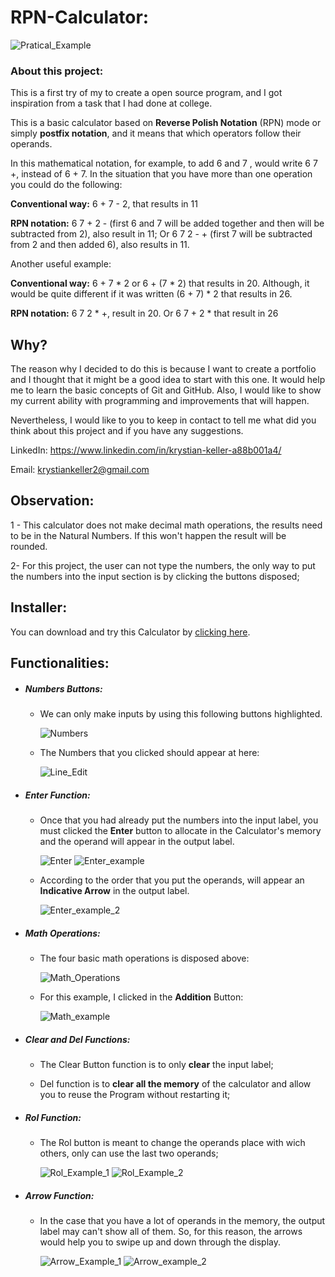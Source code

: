 # RPN-Calculator:

<img src="pictures-ReadMe/Practical_example_1.gif" alt="Pratical_Example"  /> 



### About this project: 

This is  a first  try of my to create a  open source program, and I got inspiration from a task that I had done at college.

This is a basic  calculator based on **Reverse Polish Notation** (RPN) mode or simply  **postfix notation**, and it means that  which operators follow their operands. 

In this mathematical notation, for example, to add  6 and 7 ,  would write  6 7 +,  instead of 6 + 7. In the situation that you have more than one operation you could do the following: 

**Conventional way:** 6 + 7 - 2, that results in 11

**RPN notation:** 6 7 + 2 - (first 6 and 7 will be added together and then will be subtracted from 2), also result in 11; Or 6 7 2 - + (first 7 will be subtracted from 2 and then added  6), also results in 11.

Another  useful example:

**Conventional way:** 6 + 7 * 2 or 6  + (7 * 2) that results in 20. Although, it would be quite different if it was written (6 + 7) * 2 that results in 26.

**RPN notation:** 6 7 2 * +, result in 20. Or 6  7 + 2 * that result in 26



## Why?

The reason why I decided to do this is because I want to create a portfolio and I thought that it might be a good idea to start with this one. It would  help me to learn the basic concepts of Git and GitHub. Also, I would like to show my current ability with programming and improvements that will happen.

Nevertheless, I would like to you to keep in contact to tell me what did you think about this project and if you have any suggestions.

LinkedIn: https://www.linkedin.com/in/krystian-keller-a88b001a4/

Email: krystiankeller2@gmail.com 

 

## Observation:

1 - This calculator does not make decimal math operations, the results need to be in the Natural Numbers. If this won't happen the result will be rounded.

2- For this project, the user can not type the numbers, the only way to put the numbers into the input section is by clicking the buttons disposed;



## Installer:

You can download and try this Calculator by [clicking here](https://github.com/Krystian-Keller/RPN-Calculator/raw/main/RPN_Calculator_Installer.exe).



## Functionalities:

- ##### Numbers Buttons:

  - We can only make inputs by using this following buttons highlighted. 

    ![Numbers](pictures-ReadMe/Numbers.PNG) 

   

  * The Numbers that you clicked should appear at here: 
  
    ![Line_Edit](pictures-ReadMe/Line_Edit.PNG) 



* ##### Enter Function:

  * Once that you had already put the numbers into the input label, you must clicked the **Enter** button to allocate in the Calculator's memory and the operand will appear in the output label.

    <img src="pictures-ReadMe/Enter.PNG" alt="Enter"  /> <img src="pictures-ReadMe/Enter_example.PNG" alt="Enter_example"  /> 

  * According to the order that you put the operands, will appear an **Indicative Arrow** in the output label.

    <img src="pictures-ReadMe/Enter_example_2.PNG" alt="Enter_example_2"  /> 



* ##### Math Operations: 

  * The four basic math operations is disposed above:

    ![Math_Operations](pictures-ReadMe/Math_Operations.PNG) 

  * For this example, I clicked in the **Addition** Button: 

    ![Math_example](pictures-ReadMe/Math_example.PNG) 
  
* ##### Clear and Del Functions:

  * The Clear Button function is to only **clear** the input label;
  
  * Del function is to **clear all the memory** of the calculator and allow you to reuse the Program without restarting it;


* ##### Rol Function:

  * The Rol button is meant to change the operands place with wich others, only can use the last two operands;

    ![Rol_Example_1](pictures-ReadMe/Rol_Example_1.PNG) ![Rol_Example_2](pictures-ReadMe/Rol_Example_2.PNG)

* ##### Arrow Function:

  * In the case that you have a lot of operands in the memory, the output label may can't show all of them. So, for this reason, the arrows would help you to swipe up and down through the display.

    ![Arrow_Example_1](pictures-ReadMe/Arrow_example_1.PNG) ![Arrow_example_2](pictures-ReadMe/Arrow_example_2.PNG) 

     

    
